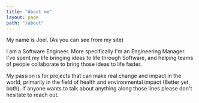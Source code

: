 ```yaml
---
title: "About me"
layout: page
path: "/about"
---
```


My name is Joel. (As you can see from my site)

I am a Software Engineer. More specifically I'm an Engineering Manager. I've spent my life bringing ideas to life through Software, and helping teams of people collaborate to bring those ideas to life faster.

My passion is for projects that can make real change and impact in the world, primarily in the field of health and environmental impact (Better yet, both). If anyone wants to talk about anything along those lines please don't hesitate to reach out.